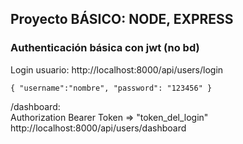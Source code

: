 ## Proyecto BÁSICO: NODE, EXPRESS
### Authenticación básica con jwt (no bd)

Login usuario:
http://localhost:8000/api/users/login

`{
    "username":"nombre",
    "password": "123456"
}`

/dashboard:\
Authorization Bearer Token => "token_del_login"\
http://localhost:8000/api/users/dashboard